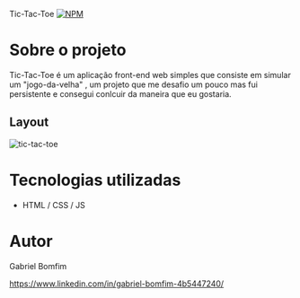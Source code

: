 Tic-Tac-Toe
[![NPM](https://img.shields.io/npm/l/react)](https://github.com/Gbxiis/-Tic-Tac-Toe/blob/main/LICENCE) 

# Sobre o projeto

  Tic-Tac-Toe é um aplicação front-end web simples que consiste em simular um "jogo-da-velha" , um projeto que me desafio um pouco mas fui persistente e consegui conlcuir da maneira que eu gostaria.

## Layout
![tic-tac-toe](https://user-images.githubusercontent.com/110855086/217649673-10e239da-1cf1-4318-90ad-71a3abe3733d.gif)








# Tecnologias utilizadas
- HTML / CSS / JS 

# Autor

Gabriel Bomfim

https://www.linkedin.com/in/gabriel-bomfim-4b5447240/
